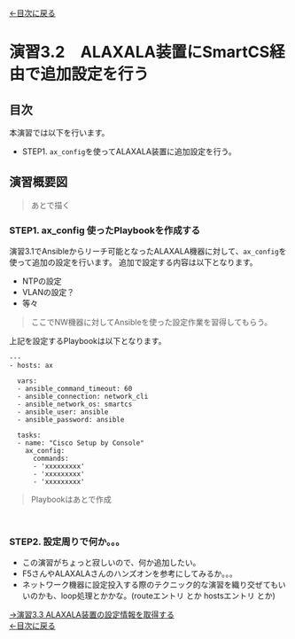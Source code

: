 [←目次に戻る](/README.md)
<br>
# 演習3.2　ALAXALA装置にSmartCS経由で追加設定を行う

## 目次
本演習では以下を行います。 
- STEP1. <code>ax_config</code>を使ってALAXALA装置に追加設定を行う。


## 演習概要図

> あとで描く

### STEP1. ax_config 使ったPlaybookを作成する

演習3.1でAnsibleからリーチ可能となったALAXALA機器に対して、<code>ax_config</code>を使って追加の設定を行います。
追加で設定する内容は以下となります。
- NTPの設定
- VLANの設定？
- 等々
> ここでNW機器に対してAnsibleを使った設定作業を習得してもらう。


上記を設定するPlaybookは以下となります。
<br>
```
---
- hosts: ax
  
  vars:
  - ansible_command_timeout: 60
  - ansible_connection: network_cli
  - ansible_network_os: smartcs
  - ansible_user: ansible
  - ansible_password: ansible
  
  tasks:
  - name: "Cisco Setup by Console"
    ax_config:
      commands:
      - 'xxxxxxxxx' 
      - 'xxxxxxxxx' 
      - 'xxxxxxxxx' 
```
> Playbookはあとで作成  
<br>


### STEP2. 設定周りで何か。。。

- この演習がちょっと寂しいので、何か追加したい。　　
- F5さんやALAXALAさんのハンズオンを参考にしてみるか。。。  
- ネットワーク機器に設定投入する際のテクニック的な演習を織り交ぜてもいいのかも、loop処理とかかな。(routeエントリ とか hostsエントリ とか)


[→演習3.3 ALAXALA装置の設定情報を取得する](/3.3-get_alaxala_device_information.md)  
[←目次に戻る](/README.md)

